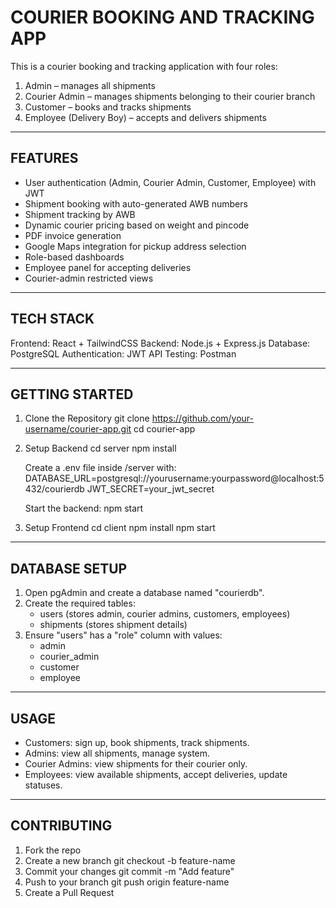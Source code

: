 COURIER BOOKING AND TRACKING APP
================================

This is a courier booking and tracking application with four roles:
1. Admin – manages all shipments
2. Courier Admin – manages shipments belonging to their courier branch
3. Customer – books and tracks shipments
4. Employee (Delivery Boy) – accepts and delivers shipments

--------------------------------
FEATURES
--------------------------------
- User authentication (Admin, Courier Admin, Customer, Employee) with JWT
- Shipment booking with auto-generated AWB numbers
- Shipment tracking by AWB
- Dynamic courier pricing based on weight and pincode
- PDF invoice generation
- Google Maps integration for pickup address selection
- Role-based dashboards
- Employee panel for accepting deliveries
- Courier-admin restricted views

--------------------------------
TECH STACK
--------------------------------
Frontend: React + TailwindCSS
Backend: Node.js + Express.js
Database: PostgreSQL
Authentication: JWT
API Testing: Postman

--------------------------------
GETTING STARTED
--------------------------------

1. Clone the Repository
   git clone https://github.com/your-username/courier-app.git
   cd courier-app

2. Setup Backend
   cd server
   npm install

   Create a .env file inside /server with:
     DATABASE_URL=postgresql://yourusername:yourpassword@localhost:5432/courierdb
     JWT_SECRET=your_jwt_secret

   Start the backend:
     npm start

3. Setup Frontend
   cd client
   npm install
   npm start

--------------------------------
DATABASE SETUP
--------------------------------
1. Open pgAdmin and create a database named "courierdb".
2. Create the required tables:
   - users (stores admin, courier admins, customers, employees)
   - shipments (stores shipment details)
3. Ensure "users" has a "role" column with values:
   - admin
   - courier_admin
   - customer
   - employee

--------------------------------
USAGE
--------------------------------
- Customers: sign up, book shipments, track shipments.
- Admins: view all shipments, manage system.
- Courier Admins: view shipments for their courier only.
- Employees: view available shipments, accept deliveries, update statuses.

--------------------------------
CONTRIBUTING
--------------------------------
1. Fork the repo
2. Create a new branch
   git checkout -b feature-name
3. Commit your changes
   git commit -m "Add feature"
4. Push to your branch
   git push origin feature-name
5. Create a Pull Request
